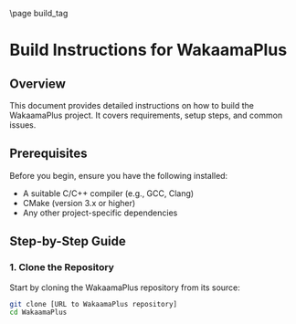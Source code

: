 \page build_tag

# Build Instructions for WakaamaPlus

## Overview

This document provides detailed instructions on how to build the WakaamaPlus project. It covers requirements, setup steps, and common issues.

## Prerequisites

Before you begin, ensure you have the following installed:
- A suitable C/C++ compiler (e.g., GCC, Clang)
- CMake (version 3.x or higher)
- Any other project-specific dependencies

## Step-by-Step Guide

### 1. Clone the Repository

Start by cloning the WakaamaPlus repository from its source:

```bash
git clone [URL to WakaamaPlus repository]
cd WakaamaPlus
